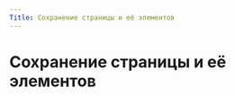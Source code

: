 ```yaml
---
Title: Сохранение страницы и её элементов
---
```



Сохранение страницы и её элементов
==================================

<!-- TOC -->
